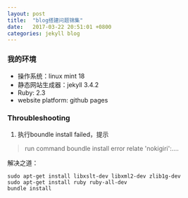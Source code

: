 ```yaml
---
layout: post
title:  "blog搭建问题锦集"
date:   2017-03-22 20:51:01 +0800
categories: jekyll blog
---
```

### 我的环境
- 操作系统：linux mint 18
- 静态网站生成器：jekyll 3.4.2
- Ruby: 2.3
- website platform: github pages


### Throubleshooting
1. 执行boundle install failed，提示
>run command boundle install error relate 'nokigiri':....

解决之道：
```shell
sudo apt-get install libxslt-dev libxml2-dev zlib1g-dev
sudo apt-get install ruby ruby-all-dev
bundle install
```

